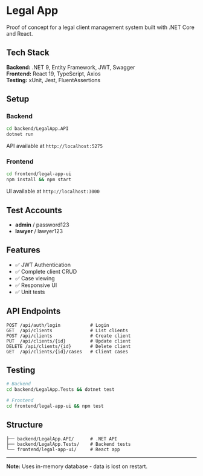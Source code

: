 # Legal App

Proof of concept for a legal client management system built with .NET Core and React.

## Tech Stack

**Backend:** .NET 9, Entity Framework, JWT, Swagger  
**Frontend:** React 19, TypeScript, Axios  
**Testing:** xUnit, Jest, FluentAssertions

## Setup

### Backend
```bash
cd backend/LegalApp.API
dotnet run
```
API available at `http://localhost:5275`

### Frontend
```bash
cd frontend/legal-app-ui
npm install && npm start
```
UI available at `http://localhost:3000`

## Test Accounts
- **admin** / password123
- **lawyer** / lawyer123

## Features

- ✅ JWT Authentication
- ✅ Complete client CRUD
- ✅ Case viewing
- ✅ Responsive UI
- ✅ Unit tests

## API Endpoints

```
POST /api/auth/login           # Login
GET  /api/clients              # List clients
POST /api/clients              # Create client
PUT  /api/clients/{id}         # Update client
DELETE /api/clients/{id}       # Delete client
GET  /api/clients/{id}/cases   # Client cases
```

## Testing

```bash
# Backend
cd backend/LegalApp.Tests && dotnet test

# Frontend  
cd frontend/legal-app-ui && npm test
```

## Structure

```
├── backend/LegalApp.API/      # .NET API
├── backend/LegalApp.Tests/    # Backend tests
└── frontend/legal-app-ui/     # React app
```

---

**Note:** Uses in-memory database - data is lost on restart.
